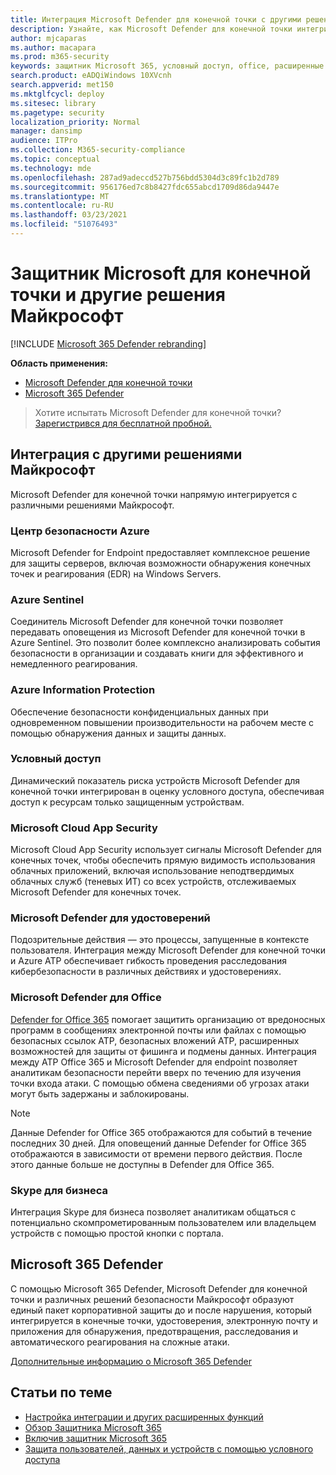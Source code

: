 ```yaml
---
title: Интеграция Microsoft Defender для конечной точки с другими решениями Майкрософт
description: Узнайте, как Microsoft Defender для конечной точки интегрируется с другими решениями Майкрософт, включая Центр безопасности Microsoft Defender для удостоверений и Azure.
author: mjcaparas
ms.author: macapara
ms.prod: m365-security
keywords: защитник Microsoft 365, условный доступ, office, расширенные средства защиты от угроз, защитник Microsoft для удостоверений, защитник Microsoft для office, центр безопасности azure, безопасность облачных приложений Майкрософт, лазурный sentinel
search.product: eADQiWindows 10XVcnh
search.appverid: met150
ms.mktglfcycl: deploy
ms.sitesec: library
ms.pagetype: security
localization_priority: Normal
manager: dansimp
audience: ITPro
ms.collection: M365-security-compliance
ms.topic: conceptual
ms.technology: mde
ms.openlocfilehash: 287ad9adeccd527b756bdd5304d3c89fc1b2d789
ms.sourcegitcommit: 956176ed7c8b8427fdc655abcd1709d86da9447e
ms.translationtype: MT
ms.contentlocale: ru-RU
ms.lasthandoff: 03/23/2021
ms.locfileid: "51076493"
---
```

# <a name="microsoft-defender-for-endpoint-and-other-microsoft-solutions"></a>Защитник Microsoft для конечной точки и другие решения Майкрософт

[!INCLUDE [Microsoft 365 Defender rebranding](../../includes/microsoft-defender.md)]


**Область применения:**
- [Microsoft Defender для конечной точки](https://go.microsoft.com/fwlink/?linkid=2154037)
- [Microsoft 365 Defender](https://go.microsoft.com/fwlink/?linkid=2118804)

> Хотите испытать Microsoft Defender для конечной точки? [Зарегистрився для бесплатной пробной.](https://www.microsoft.com/microsoft-365/windows/microsoft-defender-atp?ocid=docs-wdatp-exposedapis-abovefoldlink)

## <a name="integrate-with-other-microsoft-solutions"></a>Интеграция с другими решениями Майкрософт

Microsoft Defender для конечной точки напрямую интегрируется с различными решениями Майкрософт.

### <a name="azure-security-center"></a>Центр безопасности Azure
Microsoft Defender for Endpoint предоставляет комплексное решение для защиты серверов, включая возможности обнаружения конечных точек и реагирования (EDR) на Windows Servers.

### <a name="azure-sentinel"></a>Azure Sentinel
Соединитель Microsoft Defender для конечной точки позволяет передавать оповещения из Microsoft Defender для конечной точки в Azure Sentinel. Это позволит более комплексно анализировать события безопасности в организации и создавать книги для эффективного и немедленного реагирования.

### <a name="azure-information-protection"></a>Azure Information Protection
Обеспечение безопасности конфиденциальных данных при одновременном повышении производительности на рабочем месте с помощью обнаружения данных и защиты данных.

### <a name="conditional-access"></a>Условный доступ
Динамический показатель риска устройств Microsoft Defender для конечной точки интегрирован в оценку условного доступа, обеспечивая доступ к ресурсам только защищенным устройствам. 

### <a name="microsoft-cloud-app-security"></a>Microsoft Cloud App Security
Microsoft Cloud App Security использует сигналы Microsoft Defender для конечных точек, чтобы обеспечить прямую видимость использования облачных приложений, включая использование неподтвердимых облачных служб (теневых ИТ) со всех устройств, отслеживаемых Microsoft Defender для конечных точек.

### <a name="microsoft-defender-for-identity"></a>Microsoft Defender для удостоверений
Подозрительные действия — это процессы, запущенные в контексте пользователя. Интеграция между Microsoft Defender для конечной точки и Azure ATP обеспечивает гибкость проведения расследования кибербезопасности в различных действиях и удостоверениях.

### <a name="microsoft-defender-for-office"></a>Microsoft Defender для Office
[Defender for Office 365](https://docs.microsoft.com/office365/securitycompliance/office-365-atp) помогает защитить организацию от вредоносных программ в сообщениях электронной почты или файлах с помощью безопасных ссылок ATP, безопасных вложений ATP, расширенных возможностей для защиты от фишинга и подмены данных. Интеграция между ATP Office 365 и Microsoft Defender для endpoint позволяет аналитикам безопасности перейти вверх по течению для изучения точки входа атаки. С помощью обмена сведениями об угрозах атаки могут быть задержаны и заблокированы. 

>[!NOTE]
> Данные Defender for Office 365 отображаются для событий в течение последних 30 дней. Для оповещений данные Defender for Office 365 отображаются в зависимости от времени первого действия. После этого данные больше не доступны в Defender для Office 365.

### <a name="skype-for-business"></a>Skype для бизнеса
Интеграция Skype для бизнеса позволяет аналитикам общаться с потенциально скомпрометированным пользователем или владельцем устройств с помощью простой кнопки с портала.

## <a name="microsoft-365-defender"></a>Microsoft 365 Defender
С помощью Microsoft 365 Defender, Microsoft Defender для конечной точки и различных решений безопасности Майкрософт образуют единый пакет корпоративной защиты до и после нарушения, который интегрируется в конечные точки, удостоверения, электронную почту и приложения для обнаружения, предотвращения, расследования и автоматического реагирования на сложные атаки. 
 
[Дополнительные информацию о Microsoft 365 Defender](https://docs.microsoft.com/microsoft-365/security/defender/microsoft-threat-protection)


## <a name="related-topics"></a>Статьи по теме
- [Настройка интеграции и других расширенных функций](advanced-features.md)
- [Обзор Защитника Microsoft 365](https://docs.microsoft.com/microsoft-365/security/defender/microsoft-threat-protection)
- [Включив защитник Microsoft 365](https://docs.microsoft.com/microsoft-365/security/defender/mtp-enable)
- [Защита пользователей, данных и устройств с помощью условного доступа](conditional-access.md)
